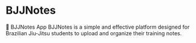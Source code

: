 # BJJNotes
🥋 BJJNotes App BJJNotes is a simple and effective platform designed for Brazilian Jiu-Jitsu students to upload and organize their training notes. 
